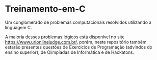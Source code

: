 # Treinamento-em-C
Um conglomerado de problemas computacionais resolvidos utilizando a linguagem C.

A maioria desses problemas lógicos está disponível no site https://www.urionlinejudge.com.br/, porém, neste repositório também estarão presentes questões de Exercícios de Programação (advindos do ensino superior), de Olimpíadas de Informática e de Hackatons.
